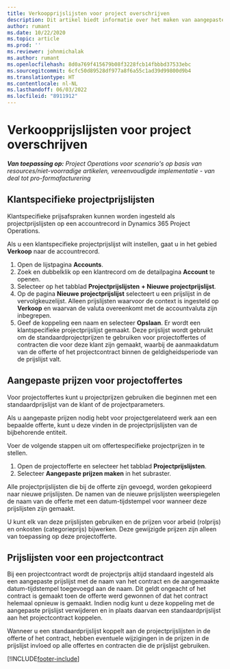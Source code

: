 ```yaml
---
title: Verkoopprijslijsten voor project overschrijven
description: Dit artikel biedt informatie over het maken van aangepaste verkoopprijslijsten.
author: rumant
ms.date: 10/22/2020
ms.topic: article
ms.prod: ''
ms.reviewer: johnmichalak
ms.author: rumant
ms.openlocfilehash: 8d0a769f415679b08f3228fcb14fbbbd37533ebc
ms.sourcegitcommit: 6cfc50d89528df977a8f6a55c1ad39d99800d9b4
ms.translationtype: HT
ms.contentlocale: nl-NL
ms.lasthandoff: 06/03/2022
ms.locfileid: "8911912"
---
```

# <a name="override-project-sales-price-lists"></a>Verkoopprijslijsten voor project overschrijven

_**Van toepassing op:** Project Operations voor scenario's op basis van resources/niet-voorradige artikelen, vereenvoudigde implementatie - van deal tot pro-formafacturering_

## <a name="customer-specific-project-price-lists"></a>Klantspecifieke projectprijslijsten

Klantspecifieke prijsafspraken kunnen worden ingesteld als projectprijslijsten op een accountrecord in Dynamics 365 Project Operations.

Als u een klantspecifieke projectprijslijst wilt instellen, gaat u in het gebied **Verkoop** naar de accountrecord.

1. Open de lijstpagina **Accounts**.
2. Zoek en dubbelklik op een klantrecord om de detailpagina **Account** te openen.
3. Selecteer op het tabblad **Projectprijslijsten** **+ Nieuwe projectprijslijst**.
4. Op de pagina **Nieuwe projectprijslijst** selecteert u een prijslijst in de vervolgkeuzelijst. Alleen prijslijsten waarvoor de context is ingesteld op **Verkoop** en waarvan de valuta overeenkomt met de accountvaluta zijn inbegrepen.
5. Geef de koppeling een naam en selecteer **Opslaan**. Er wordt een klantspecifieke projectprijslijst gemaakt. Deze prijslijst wordt gebruikt om de standaardprojectprijzen te gebruiken voor projectoffertes of contracten die voor deze klant zijn gemaakt, waarbij de aanmaakdatum van de offerte of het projectcontract binnen de geldigheidsperiode van de prijslijst valt.

## <a name="custom-pricing-on-project-quotes"></a>Aangepaste prijzen voor projectoffertes

Voor projectoffertes kunt u projectprijzen gebruiken die beginnen met een standaardprijslijst van de klant of de projectparameters.

Als u aangepaste prijzen nodig hebt voor projectgerelateerd werk aan een bepaalde offerte, kunt u deze vinden in de projectprijslijsten van de bijbehorende entiteit.

Voer de volgende stappen uit om offertespecifieke projectprijzen in te stellen.

1. Open de projectofferte en selecteer het tabblad **Projectprijslijsten**.
2. Selecteer **Aangepaste prijzen maken** in het subraster.

Alle projectprijslijsten die bij de offerte zijn gevoegd, worden gekopieerd naar nieuwe prijslijsten. De namen van de nieuwe prijslijsten weerspiegelen de naam van de offerte met een datum-tijdstempel voor wanneer deze prijslijsten zijn gemaakt.

U kunt elk van deze prijslijsten gebruiken en de prijzen voor arbeid (rolprijs) en onkosten (categorieprijs) bijwerken. Deze gewijzigde prijzen zijn alleen van toepassing op deze projectofferte.

## <a name="price-lists-on-a-project-contract"></a>Prijslijsten voor een projectcontract

Bij een projectcontract wordt de projectprijs altijd standaard ingesteld als een aangepaste prijslijst met de naam van het contract en de aangemaakte datum-tijdstempel toegevoegd aan de naam. Dit geldt ongeacht of het contract is gemaakt toen de offerte werd gewonnen of dat het contract helemaal opnieuw is gemaakt. Indien nodig kunt u deze koppeling met de aangepaste prijslijst verwijderen en in plaats daarvan een standaardprijslijst aan het projectcontract koppelen.

Wanneer u een standaardprijslijst koppelt aan de projectprijslijsten in de offerte of het contract, hebben eventuele wijzigingen in de prijzen in de prijslijst invloed op alle offertes en contracten die de prijslijst gebruiken.


[!INCLUDE[footer-include](../includes/footer-banner.md)]